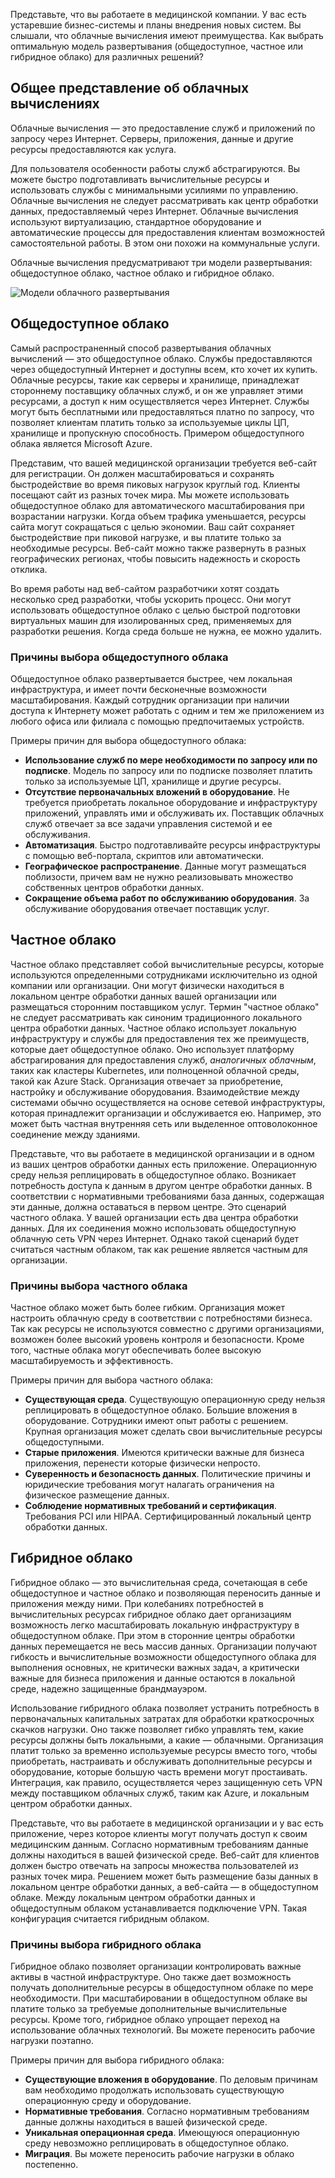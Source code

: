 Представьте, что вы работаете в медицинской компании. У вас есть устаревшие бизнес-системы и планы внедрения новых систем. Вы слышали, что облачные вычисления имеют преимущества. Как выбрать оптимальную модель развертывания (общедоступное, частное или гибридное облако) для различных решений?

## <a name="what-is-cloud-computing"></a>Общее представление об облачных вычислениях

Облачные вычисления — это предоставление служб и приложений по запросу через Интернет. Серверы, приложения, данные и другие ресурсы предоставляются как услуга. 

Для пользователя особенности работы служб абстрагируются. Вы можете быстро подготавливать вычислительные ресурсы и использовать службы с минимальными усилиями по управлению. Облачные вычисления не следует рассматривать как центр обработки данных, предоставляемый через Интернет. Облачные вычисления используют виртуализацию, стандартное оборудование и автоматические процессы для предоставления клиентам возможностей самостоятельной работы. В этом они похожи на коммунальные услуги. 

Облачные вычисления предусматривают три модели развертывания: общедоступное облако, частное облако и гибридное облако.

![Модели облачного развертывания](../media/2-cloud-deployment.png)

## <a name="public-cloud"></a>Общедоступное облако

Самый распространенный способ развертывания облачных вычислений — это общедоступное облако. Службы предоставляются через общедоступный Интернет и доступны всем, кто хочет их купить. Облачные ресурсы, такие как серверы и хранилище, принадлежат стороннему поставщику облачных служб, и он же управляет этими ресурсами, а доступ к ним осуществляется через Интернет. Службы могут быть бесплатными или предоставляться платно по запросу, что позволяет клиентам платить только за используемые циклы ЦП, хранилище и пропускную способность. Примером общедоступного облака является Microsoft Azure. 

Представим, что вашей медицинской организации требуется веб-сайт для регистрации. Он должен масштабироваться и сохранять быстродействие во время пиковых нагрузок круглый год. Клиенты посещают сайт из разных точек мира. Мы можете использовать общедоступное облако для автоматического масштабирования при возрастании нагрузки. Когда объем трафика уменьшается, ресурсы сайта могут сокращаться с целью экономии. Ваш сайт сохраняет быстродействие при пиковой нагрузке, и вы платите только за необходимые ресурсы. Веб-сайт можно также развернуть в разных географических регионах, чтобы повысить надежность и скорость отклика.

Во время работы над веб-сайтом разработчики хотят создать несколько сред разработки, чтобы ускорить процесс. Они могут использовать общедоступное облако с целью быстрой подготовки виртуальных машин для изолированных сред, применяемых для разработки решения. Когда среда больше не нужна, ее можно удалить.

### <a name="why-public-cloud"></a>Причины выбора общедоступного облака

Общедоступное облако развертывается быстрее, чем локальная инфраструктура, и имеет почти бесконечные возможности масштабирования. Каждый сотрудник организации при наличии доступа к Интернету может работать с одним и тем же приложением из любого офиса или филиала с помощью предпочитаемых устройств. 

Примеры причин для выбора общедоступного облака:

- **Использование служб по мере необходимости по запросу или по подписке**. Модель по запросу или по подписке позволяет платить только за используемые ЦП, хранилище и другие ресурсы.
- **Отсутствие первоначальных вложений в оборудование**. Не требуется приобретать локальное оборудование и инфраструктуру приложений, управлять ими и обслуживать их. Поставщик облачных служб отвечает за все задачи управления системой и ее обслуживания. 
- **Автоматизация**. Быстро подготавливайте ресурсы инфраструктуры с помощью веб-портала, скриптов или автоматически. 
- **Географическое распространение**. Данные могут размещаться поблизости, причем вам не нужно реализовывать множество собственных центров обработки данных.
- **Сокращение объема работ по обслуживанию оборудования**. За обслуживание оборудования отвечает поставщик услуг.

## <a name="private-cloud"></a>Частное облако

Частное облако представляет собой вычислительные ресурсы, которые используются определенными сотрудниками исключительно из одной компании или организации. Они могут физически находиться в локальном центре обработки данных вашей организации или размещаться сторонним поставщиком услуг. Термин "частное облако" не следует рассматривать как синоним традиционного локального центра обработки данных. Частное облако использует локальную инфраструктуру и службы для предоставления тех же преимуществ, которые дает общедоступное облако. Оно использует платформу абстрагирования для предоставления служб, *аналогичных облачным*, таких как кластеры Kubernetes, или полноценной облачной среды, такой как Azure Stack. Организация отвечает за приобретение, настройку и обслуживание оборудования. Взаимодействие между системами обычно осуществляется на основе сетевой инфраструктуры, которая принадлежит организации и обслуживается ею. Например, это может быть частная внутренняя сеть или выделенное оптоволоконное соединение между зданиями.

Представьте, что вы работаете в медицинской организации и в одном из ваших центров обработки данных есть приложение. Операционную среду нельзя реплицировать в общедоступное облако. Возникает потребность доступа к данным в другом центре обработки данных. В соответствии с нормативными требованиями база данных, содержащая эти данные, должна оставаться в первом центре. Это сценарий частного облака. У вашей организации есть два центра обработки данных. Для их соединения можно использовать общедоступную облачную сеть VPN через Интернет. Однако такой сценарий будет считаться частным облаком, так как решение является частным для организации.

### <a name="why-private-cloud"></a>Причины выбора частного облака

Частное облако может быть более гибким. Организация может настроить облачную среду в соответствии с потребностями бизнеса. Так как ресурсы не используются совместно с другими организациями, возможен более высокий уровень контроля и безопасности. Кроме того, частные облака могут обеспечивать более высокую масштабируемость и эффективность.

Примеры причин для выбора частного облака:

- **Существующая среда**. Существующую операционную среду нельзя реплицировать в общедоступное облако. Большие вложения в оборудование. Сотрудники имеют опыт работы с решением. Крупная организация может сделать свои вычислительные ресурсы общедоступными.
- **Старые приложения**. Имеются критически важные для бизнеса приложения, перенести которые физически непросто.
- **Суверенность и безопасность данных**. Политические причины и юридические требования могут налагать ограничения на физическое размещение данных.
- **Соблюдение нормативных требований и сертификация**. Требования PCI или HIPAA. Сертифицированный локальный центр обработки данных.

## <a name="hybrid-cloud"></a>Гибридное облако

Гибридное облако — это вычислительная среда, сочетающая в себе общедоступное и частное облако и позволяющая переносить данные и приложения между ними. При колебаниях потребностей в вычислительных ресурсах гибридное облако дает организациям возможность легко масштабировать локальную инфраструктуру в общедоступном облаке. При этом в сторонние центры обработки данных перемещается не весь массив данных. Организации получают гибкость и вычислительные возможности общедоступного облака для выполнения основных, не критически важных задач, а критически важные для бизнеса приложения и данные остаются в локальной среде, надежно защищенные брандмауэром.

Использование гибридного облака позволяет устранить потребность в первоначальных капитальных затратах для обработки краткосрочных скачков нагрузки. Оно также позволяет гибко управлять тем, какие ресурсы должны быть локальными, а какие — облачными. Организация платит только за временно используемые ресурсы вместо того, чтобы приобретать, настраивать и обслуживать дополнительные ресурсы и оборудование, которые большую часть времени могут простаивать. Интеграция, как правило, осуществляется через защищенную сеть VPN между поставщиком облачных служб, таким как Azure, и локальным центром обработки данных.

Представьте, что вы работаете в медицинской организации и у вас есть приложение, через которое клиенты могут получать доступ к своим медицинским данным. Согласно нормативным требованиям данные должны находиться в вашей физической среде. Веб-сайт для клиентов должен быстро отвечать на запросы множества пользователей из разных точек мира.  Решением может быть размещение базы данных в локальном центре обработки данных, а веб-сайта — в общедоступном облаке. Между локальным центром обработки данных и общедоступным облаком устанавливается подключение VPN. Такая конфигурация считается гибридным облаком.

### <a name="why-hybrid-cloud"></a>Причины выбора гибридного облака

Гибридное облако позволяет организации контролировать важные активы в частной инфраструктуре. Оно также дает возможность получать дополнительные ресурсы в общедоступном облаке по мере необходимости. При масштабировании в общедоступном облаке вы платите только за требуемые дополнительные вычислительные ресурсы. Кроме того, гибридное облако упрощает переход на использование облачных технологий. Вы можете переносить рабочие нагрузки поэтапно.

Примеры причин для выбора гибридного облака:

- **Существующие вложения в оборудование**. По деловым причинам вам необходимо продолжать использовать существующую операционную среду и оборудование.
- **Нормативные требования**. Согласно нормативным требованиям данные должны находиться в вашей физической среде.
- **Уникальная операционная среда**. Имеющуюся операционную среду невозможно реплицировать в общедоступное облако.
- **Миграция**. Вы можете переносить рабочие нагрузки в облако постепенно.
